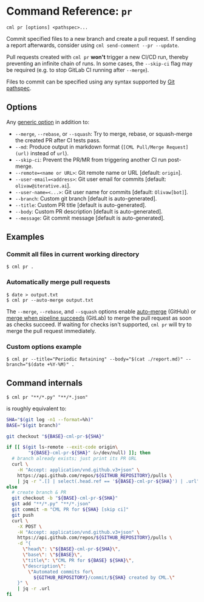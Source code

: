 # Command Reference: `pr`

```usage
cml pr [options] <pathspec>...
```

Commit specified files to a new branch and create a pull request. If sending a
report afterwards, consider using `cml send-comment --pr --update`.

<admon type="info">

Pull requests created with `cml pr` **won't** trigger a new CI/CD run, thereby
preventing an infinite chain of runs. In some cases, the `--skip-ci` flag may be
required (e.g. to stop GitLab CI running after `--merge`).

</admon>

<admon type="tip">

Files to commit can be specified using any syntax supported by
[Git pathspec](https://git-scm.com/docs/gitglossary#Documentation/gitglossary.txt-aiddefpathspecapathspec).

</admon>

## Options

Any [generic option](/doc/ref) in addition to:

- `--merge`, `--rebase`, or `--squash`: Try to merge, rebase, or squash-merge
  the created PR after CI tests pass.
- `--md`: Produce output in markdown format (`[CML Pull/Merge Request](url)`
  instead of `url`).
- `--skip-ci`: Prevent the PR/MR from triggering another CI run post-merge.
- `--remote=<name or URL>`: Git remote name or URL [default: `origin`].
- `--user-email=<address>`: Git user email for commits [default:
  `olivaw@iterative.ai`].
- `--user-name=<...>`: Git user name for commits [default: `Olivaw[bot]`].
- `--branch`: Custom git branch [default is auto-generated].
- `--title`: Custom PR title [default is auto-generated].
- `--body`: Custom PR description [default is auto-generated].
- `--message`: Git commit message [default is auto-generated].

## Examples

### Commit all files in current working directory

```cli
$ cml pr .
```

### Automatically merge pull requests

```cli
$ date > output.txt
$ cml pr --auto-merge output.txt
```

The `--merge`, `--rebase`, and `--squash` options enable
[auto–merge](https://docs.github.com/en/pull-requests/collaborating-with-pull-requests/incorporating-changes-from-a-pull-request/automatically-merging-a-pull-request)
(GitHub) or
[merge when pipeline succeeds](https://docs.gitlab.com/ee/user/project/merge_requests/merge_when_pipeline_succeeds.html)
(GitLab) to merge the pull request as soon as checks succeed. If waiting for
checks isn't supported, `cml pr` will try to merge the pull request immediately.


### Custom options example

```cli
$ cml pr --title="Periodic Retaining" --body="$(cat ./report.md)" --branch="$(date +%Y-%M)" .
```

## Command internals

```cli
$ cml pr "**/*.py" "**/*.json"
```

is roughly equivalent to:

```bash
SHA="$(git log -n1 --format=%h)"
BASE="$(git branch)"

git checkout "${BASE}-cml-pr-${SHA}"

if [[ $(git ls-remote --exit-code origin\
        "${BASE}-cml-pr-${SHA}" &>/dev/null) ]]; then
  # branch already exists; just print its PR URL
  curl \
    -H "Accept: application/vnd.github.v3+json" \
    https://api.github.com/repos/${GITHUB_REPOSITORY}/pulls \
    | jq -r ".[] | select(.head.ref == '${BASE}-cml-pr-${SHA}') | .url"
else
  # create branch & PR
  git checkout -b "${BASE}-cml-pr-${SHA}"
  git add "**/*.py" "**/*.json"
  git commit -m "CML PR for ${SHA} [skip ci]"
  git push
  curl \
    -X POST \
    -H "Accept: application/vnd.github.v3+json" \
    https://api.github.com/repos/${GITHUB_REPOSITORY}/pulls \
    -d "{
      \"head\": \"${BASE}-cml-pr-${SHA}\",
      \"base\": \"${BASE}\",
      \"title\": \"CML PR for ${BASE} ${SHA}\",
      \"description\":
        \"Automated commits for\
          ${GITHUB_REPOSITORY}/commit/${SHA} created by CML.\"
    }" \
    | jq -r .url
fi
```
